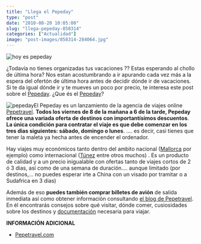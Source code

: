 ```yaml
---
title: "Llega el Pepeday"
type: "post"
date: "2010-08-20 10:05:00"
slug: "llega-pepeday-858314"
categories: ["Actualidad"]
image: "post-images/858314-284064.jpg"
---
```


![hoy es pepeday](post-images/858314-284064.jpg "hoy es pepeday")

¿Todavía no tienes organizadas tus vacaciones ?? Estas esperando al chollo de última hora? Nos estan acostumbrando a ir apurando cada vez más a la espera del ofertón de última hora antes de decidir dónde ir de vacaciones. Si te da igual dónde ir y te mueves un poco por precio, te interesa este post sobre el [Pepeday](http://www.pepetravel.com/viajes_mp/servlet/multiproducto?metodo=doOfertas&login=PPTRAV&utm_source=blog&utm_medium=DV&utm_campaign=ppday). ¿Que és el [Pepeday](http://www.pepetravel.com/viajes_mp/servlet/multiproducto?metodo=doOfertas&login=PPTRAV&utm_source=blog&utm_medium=DV&utm_campaign=ppday)?

![pepeday](post-images/858314-284063.jpg "pepeday")El Pepeday es un lanzamiento de la agencia de viajes online [Pepetravel](http://www.pepetravel.com/?utm_source=blog&utm_medium=DV&utm_campaign=ppday). **Todos los viernes de 8 de la mañana a 6 de la tarde, Pepeday ofrece una variada oferta de destinos con importantísimos descuentos**. **La única condición para contratar el viaje es que debe comenzar en los tres dias siguientes: sábado, domingo o lunes**. .... es decir, casi tienes que tener la maleta ya hecha antes de encender el ordenador.

Hay viajes muy económicos tanto dentro del ambito nacional ([Mallorca](http://blogpepetravel.wordpress.com/2010/08/08/recomendaciones mallorca/) por ejemplo) como internacional ([Túnez](http://blogpepetravel.wordpress.com/2010/08/07/recomendaciones-tunez/) entre otros muchos) . Es un producto de calidad y a un precio inigualable con ofertas tanto de viajes cortos de 2 ó 3 dias, así como de una semana de duración.... aunque limitado (por destinos,... no puedes esperar irte a China con un visado por tramitar o a Sudafrica en 3 dias)

Además de eso **puedes también comprar billetes de avión** de salida inmediata así como obtener información consultando [el blog de Pepetravel](http://blogpepetravel.wordpress.com/2010/08/10/pasaporte/?utm_source=blog&utm_medium=MV&utm_campaign=blogpp). En él encontrarás consejos sobre qué visitar, dónde comer, cusiosidades sobre los destinos y [documentación](http://blogpepetravel.wordpress.com/2010/08/10/pasaporte/?utm_source=blog&utm_medium=MV&utm_campaign=blogpp) necesaria para viajar.

 **INFORMACIÓN ADICIONAL**

- [Pepetravel.com](http://www.pepetravel.com/?utm_source=blog&utm_medium=MV&utm_campaign=ppday)
